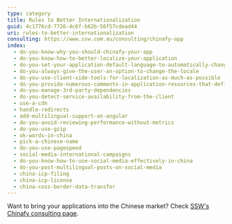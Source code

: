 ```yaml
---
type: category
title: Rules to Better Internationalization
guid: 4c1776cd-7726-4c6f-b62b-56f57cdead44
uri: rules-to-better-internationalization
consulting: https://www.ssw.com.au/consulting/chinafy-app
index:
  - do-you-know-why-you-should-chinafy-your-app
  - do-you-know-how-to-better-localize-your-application
  - do-you-set-your-application-default-language-to-automatically-change-to-local-language
  - do-you-always-give-the-user-an-option-to-change-the-locale
  - do-you-use-client-side-tools-for-localization-as-much-as-possible
  - do-you-provide-numerous-comments-in-application-resources-that-define-context
  - do-you-manage-3rd-party-dependencies
  - do-you-detect-service-availability-from-the-client
  - use-a-cdn
  - handle-redirects
  - add-multilingual-support-on-angular
  - do-you-avoid-reviewing-performance-without-metrics
  - do-you-use-gzip
  - ok-words-in-china
  - pick-a-chinese-name
  - do-you-use-pagespeed
  - social-media-international-campaigns
  - do-you-know-how-to-use-social-media-effectively-in-china
  - do-you-post-multilingual-posts-on-social-media
  - china-icp-filing
  - china-icp-license
  - china-coss-border-data-transfer
---
```


Want to bring your applications into the Chinese market? Check [SSW's Chinafy consulting page](https://www.ssw.com.au/consulting/chinafy-app).
